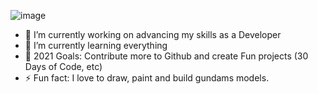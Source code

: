 <!--
**kristlittle/kristlittle** is a ✨ _special_ ✨ repository because its `README.md` (this file) appears on your GitHub profile.

Here are some ideas to get you started:

#### 💬 Ask me about ...

-->
![image](https://user-images.githubusercontent.com/50643772/123040489-d3c53e00-d3c1-11eb-9712-94c3e65b19b9.png)

- 🔭 I’m currently working on advancing my skills as a Developer
-  🌱 I’m currently learning everything
- 🥅 2021 Goals: Contribute more to Github and create Fun projects (30 Days of Code, etc)
- ⚡ Fun fact: I love to draw, paint and build gundams models.

